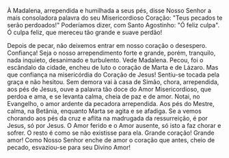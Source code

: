 À Madalena, arrependida e humilhada a seus pés, disse Nosso Senhor a mais consoladora palavra do seu Misericordioso Coração: "Teus pecados te serão perdoados!" Poderíamos dizer, com Santo Agostinho: "Ó feliz culpa". Ó culpa feliz, que mereceu tão grande e suave perdão!

Depois de pecar, não deixemos entrar em nosso coração o desespero. Confiança! Seja o nosso arrependimento forte e grande, porém, tranquilo, nada inquieto, desanimado e turbulento. Vede Madalena. Pecou, foi o escândalo da cidade, encheu de luto o coração de Marta e de Lázaro. Mas que confiança na misericórdia do Coração de Jesus! Sentiu-se tocada pela graça e não hesitou. Sem demora vai à casa de Simão, chora, arrependida, aos pés de Jesus, ouve a palavra tão doce do Amor Misericordioso, que perdoa e ama, e se levanta calma, cheia de paz e de amor. Notai, no Evangelho, o amor ardente da pecadora arrependida. Aos pés do Mestre, calma, na Betânia, enquanto Marta se agita e se afadiga. Se a vemos chorando aos pés da cruz e aflita na madrugada da ressurreição, é por Jesus, só por Jesus. O Amor ferido e o Amor ausente, só isto a faz chorar e sofrer. O resto é como se não existisse para ela. Grande coração! Grande amor! Como Nosso Senhor enche de amor o coração que antes, cheio de pecado, esvaziou-se para seu Divino Amor!